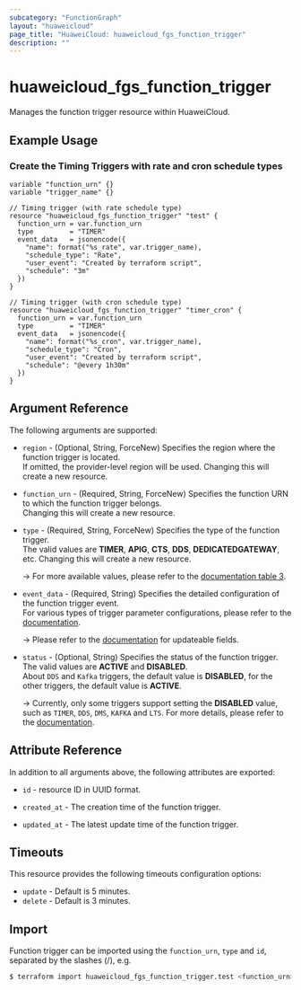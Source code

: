 ```yaml
---
subcategory: "FunctionGraph"
layout: "huaweicloud"
page_title: "HuaweiCloud: huaweicloud_fgs_function_trigger"
description: ""
---
```


# huaweicloud_fgs_function_trigger

Manages the function trigger resource within HuaweiCloud.

## Example Usage

### Create the Timing Triggers with rate and cron schedule types

```hcl
variable "function_urn" {}
variable "trigger_name" {}

// Timing trigger (with rate schedule type)
resource "huaweicloud_fgs_function_trigger" "test" {
  function_urn = var.function_urn
  type         = "TIMER"
  event_data   = jsonencode({
    "name": format("%s_rate", var.trigger_name),
    "schedule_type": "Rate",
    "user_event": "Created by terraform script",
    "schedule": "3m"
  })
}

// Timing trigger (with cron schedule type)
resource "huaweicloud_fgs_function_trigger" "timer_cron" {
  function_urn = var.function_urn
  type         = "TIMER"
  event_data   = jsonencode({
    "name": format("%s_cron", var.trigger_name),
    "schedule_type": "Cron",
    "user_event": "Created by terraform script",
    "schedule": "@every 1h30m"
  })
}
```

## Argument Reference

The following arguments are supported:

* `region` - (Optional, String, ForceNew) Specifies the region where the function trigger is located.  
  If omitted, the provider-level region will be used. Changing this will create a new resource.

* `function_urn` - (Required, String, ForceNew) Specifies the function URN to which the function trigger belongs.  
  Changing this will create a new resource.

* `type` - (Required, String, ForceNew) Specifies the type of the function trigger.  
  The valid values are **TIMER**, **APIG**, **CTS**, **DDS**, **DEDICATEDGATEWAY**, etc.
  Changing this will create a new resource.

  -> For more available values, please refer to the [documentation table 3](https://support.huaweicloud.com/intl/en-us/api-functiongraph/functiongraph_06_0122.html#section2).

* `event_data` - (Required, String) Specifies the detailed configuration of the function trigger event.  
  For various types of trigger parameter configurations, please refer to the
  [documentation](https://support.huaweicloud.com/intl/en-us/api-functiongraph/functiongraph_06_0122.html#functiongraph_06_0122__request_TriggerEventDataRequestBody).

  -> Please refer to the [documentation](https://support.huaweicloud.com/intl/en-us/api-functiongraph/functiongraph_06_0124.html#functiongraph_06_0124__request_UpdateriggerEventData)
     for updateable fields.

* `status` - (Optional, String) Specifies the status of the function trigger.  
  The valid values are **ACTIVE** and **DISABLED**.  
  About `DDS` and `Kafka` triggers, the default value is **DISABLED**, for the other triggers, the default value is
  **ACTIVE**.

  -> Currently, only some triggers support setting the **DISABLED** value, such as `TIMER`, `DDS`, `DMS`, `KAFKA` and
     `LTS`. For more details, please refer to the [documentation](https://support.huaweicloud.com/intl/en-us/api-functiongraph/functiongraph_06_0122.html).

## Attribute Reference

In addition to all arguments above, the following attributes are exported:

* `id` - resource ID in UUID format.

* `created_at` - The creation time of the function trigger.

* `updated_at` - The latest update time of the function trigger.

## Timeouts

This resource provides the following timeouts configuration options:

* `update` - Default is 5 minutes.
* `delete` - Default is 3 minutes.

## Import

Function trigger can be imported using the `function_urn`, `type` and `id`, separated by the slashes (/), e.g.

```bash
$ terraform import huaweicloud_fgs_function_trigger.test <function_urn>/<type>/<id>
```
